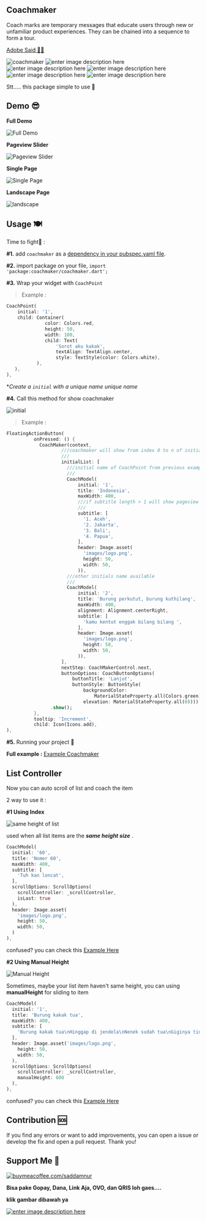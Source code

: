 
  

## Coachmaker

  

Coach marks are temporary messages that educate users through new or unfamiliar product experiences. They can be chained into a sequence to form a tour.

  

<a  href="https://spectrum.adobe.com/page/coach-mark/"> Adobe Said </a> [👨‍🎓](https://emojipedia.org/man-student/)

  

  ![coachmaker](https://img.shields.io/pub/v/coachmaker.svg) ![enter image description here](https://badges.bar/coachmaker/likes) ![enter image description here](https://badges.bar/coachmaker/popularity) ![enter image description here](https://badges.bar/coachmaker/pub%20points) ![enter image description here](https://img.shields.io/github/stars/muhammadsaddamnur/coachmaker.svg?style=flat&logo=github&colorB=deeppink&label=stars)  ![enter image description here](https://img.shields.io/badge/license-MIT-purple.svg) 
  
Stt..... this package simple to use 🤫

  

  

## Demo 😎

  

**Full Demo**<p>

  

![Full Demo](https://media.giphy.com/media/nTVvgbNGsQg1Zv83IV/giphy.gifhttps://media.giphy.com/media/WIURSHVcoKGV8YWR1w/giphy.gif)

  

  

**Pageview Slider**<p>

  

![Pageview Slider](https://media.giphy.com/media/0UcTUY865F0Rxk73Va/giphy.gif)

  

  

**Single Page**<p>

  

![Single Page](https://media.giphy.com/media/Ve85kqYGuRAdlcJ8AF/giphy.gif)

  

**Landscape Page**<p>

![landscape](https://media.giphy.com/media/wULeJi3tq26TmBWorv/giphy.gif)

  

## Usage 🍽️

  

  

Time to fight🥊 :

  

  

**#1.** add `coachmaker` as a [dependency in your pubspec.yaml file](https://flutter.io/platform-plugins/).

  

  

**#2.** import package on your file, `import 'package:coachmaker/coachmaker.dart';`

  

  

**#3.** Wrap your widget with `CoachPoint`

  

  

> Example :

  

>

  

```dart
CoachPoint(
	initial: '1',
	child: Container(
	          color: Colors.red,
              height: 50,
              width: 100,
              child: Text(
                  'Sorot aku kakak',
                  textAlign: TextAlign.center,
                  style: TextStyle(color: Colors.white),
           ),
   ),
),
```

  

**Create a `initial` with a unique name unique name*

  

**#4.** Call this method for show coachmaker

  

![initial](https://github.com/muhammadsaddamnur/coachmaker/blob/main/example/images/initial.png?raw=true)

  

> Example :

  

>

  

```dart
FloatingActionButton(
          onPressed: () {
            CoachMaker(context,
                    ///coachmaker will show from index 0 to n of initialList
                    ///
                    initialList: [
                      ///initial name of CoachPoint from previous example ☝️ (inital: '1') 
                      ///
                      CoachModel(
                          initial: '1',
                          title: 'Indonesia',
                          maxWidth: 400,
                          ///if subtitle length > 1 will show pageview slider
                          ///
                          subtitle: [
                            '1. Aceh',
                            '2. Jakarta',
                            '3. Bali',
                            '4. Papua',
                          ],
                          header: Image.asset(
                            'images/logo.png',
                            height: 50,
                            width: 50,
                          )),
                      ///other initials name available
                      ///
                      CoachModel(
                          initial: '2',
                          title: 'Burung perkutut, burung kuthilang',
                          maxWidth: 400,
                          alignment: Alignment.centerRight,
                          subtitle: [
                            'kamu kentut enggak bilang bilang ',
                          ],
                          header: Image.asset(
                            'images/logo.png',
                            height: 50,
                            width: 50,
                          )),
                    ],
                    nextStep: CoachMakerControl.next,
                    buttonOptions: CoachButtonOptions(
                        buttonTitle: 'Lanjut',
                        buttonStyle: ButtonStyle(
                            backgroundColor:
                                MaterialStateProperty.all(Colors.green),
                            elevation: MaterialStateProperty.all(0))))
                .show();
          },
          tooltip: 'Increment',
          child: Icon(Icons.add),
),
```

  

**#5.** Running your project 🚗

  

  

**Full example :**  [Example Coachmaker](https://github.com/muhammadsaddamnur/coachmaker/tree/main/example)

  
  

## List Controller

Now you can auto scroll of list and coach the item

  

2 way to use it :

**#1 Using Index**

  

![same height of list](https://media.giphy.com/media/RhYMtF5qCB56ip3KnX/giphy.gif)

  

used when all list items are the ***same height size*** .

  

```dart
CoachModel(
  initial: '60',
  title: 'Nomer 60',
  maxWidth: 400,
  subtitle: [
    'Tuh kan loncat',
  ],
  scrollOptions: ScrollOptions(
    scrollController: _scrollController,
    isLast: true
  ),
  header: Image.asset(
    'images/logo.png',
    height: 50,
    width: 50,
  )
),
```

confused? you can check this [Example Here](https://github.com/muhammadsaddamnur/coachmaker/blob/main/example/lib/scrollExample.dart)

  

**#2 Using Manual Height**

![Manual Height](https://media.giphy.com/media/0iVBSiUCceG0mJrTJL/giphy.gif)

  

Sometimes, maybe your list item haven't same height, you can using **manualHeight** for sliding to item

```dart
CoachModel(
  initial: '1',
  title: 'Burung kakak tua',
  maxWidth: 400,
  subtitle: [
    'Burung kakak tua\nHinggap di jendela\nNenek sudah tua\nGiginya tinggal dua',
  ],
  header: Image.asset('images/logo.png',
    height: 50,
    width: 50,
  ),
  scrollOptions: ScrollOptions(
    scrollController: _scrollController,
    manualHeight: 600
  ),
),
```

confused? you can check this [Example Here](https://github.com/muhammadsaddamnur/coachmaker/blob/main/example/lib/scrollManualHeightExample.dart)

  

## Contribution 🆘

  

If you find any errors or want to add improvements, you can open a issue or develop the fix and open a pull request. Thank you!

  

  

## Support Me 🙏

  

<a  href="https://www.buymeacoffee.com/saddamnur">![buymeacoffee.com/saddamnur](https://www.buymeacoffee.com/assets/img/guidelines/download-assets-sm-1.svg)</a>

  

<b> Bisa pake Gopay, Dana, Link Aja, OVO, dan QRIS loh gaes.... </b>

<b>klik gambar dibawah ya </b>

<a  href="https://saweria.co/saddamnur">![enter image description here](https://raw.githubusercontent.com/muhammadsaddamnur/float_bubble/main/saweria.png)</a>